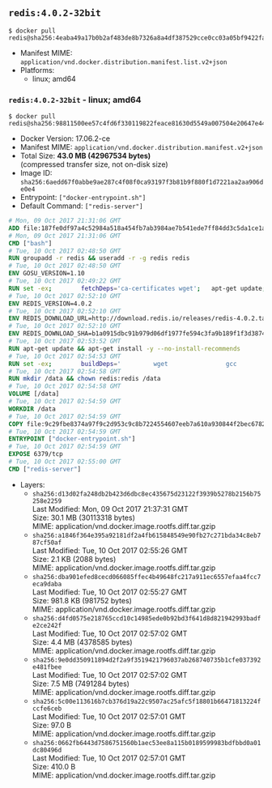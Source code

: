 ## `redis:4.0.2-32bit`

```console
$ docker pull redis@sha256:4eaba49a17b0b2af483de8b7326a8a4df387529cce0cc03a05bf9422fa0f1a5c
```

-	Manifest MIME: `application/vnd.docker.distribution.manifest.list.v2+json`
-	Platforms:
	-	linux; amd64

### `redis:4.0.2-32bit` - linux; amd64

```console
$ docker pull redis@sha256:98811500ee57c4fd6f330119822feace81630d5549a007504e20647e4451e8e2
```

-	Docker Version: 17.06.2-ce
-	Manifest MIME: `application/vnd.docker.distribution.manifest.v2+json`
-	Total Size: **43.0 MB (42967534 bytes)**  
	(compressed transfer size, not on-disk size)
-	Image ID: `sha256:6aedd67f0abbe9ae287c4f08f0ca93197f3b81b9f880f1d7221aa2aa906de0e4`
-	Entrypoint: `["docker-entrypoint.sh"]`
-	Default Command: `["redis-server"]`

```dockerfile
# Mon, 09 Oct 2017 21:31:06 GMT
ADD file:187fe0df97a4c52984a518a454fb7ab3984ae7b541ede7ff84dd3c5da1ce1a59 in / 
# Mon, 09 Oct 2017 21:31:06 GMT
CMD ["bash"]
# Tue, 10 Oct 2017 02:48:50 GMT
RUN groupadd -r redis && useradd -r -g redis redis
# Tue, 10 Oct 2017 02:48:50 GMT
ENV GOSU_VERSION=1.10
# Tue, 10 Oct 2017 02:49:22 GMT
RUN set -ex; 		fetchDeps='ca-certificates wget'; 	apt-get update; 	apt-get install -y --no-install-recommends $fetchDeps; 	rm -rf /var/lib/apt/lists/*; 		dpkgArch="$(dpkg --print-architecture | awk -F- '{ print $NF }')"; 	wget -O /usr/local/bin/gosu "https://github.com/tianon/gosu/releases/download/$GOSU_VERSION/gosu-$dpkgArch"; 	wget -O /usr/local/bin/gosu.asc "https://github.com/tianon/gosu/releases/download/$GOSU_VERSION/gosu-$dpkgArch.asc"; 	export GNUPGHOME="$(mktemp -d)"; 	gpg --keyserver ha.pool.sks-keyservers.net --recv-keys B42F6819007F00F88E364FD4036A9C25BF357DD4; 	gpg --batch --verify /usr/local/bin/gosu.asc /usr/local/bin/gosu; 	rm -r "$GNUPGHOME" /usr/local/bin/gosu.asc; 	chmod +x /usr/local/bin/gosu; 	gosu nobody true; 		apt-get purge -y --auto-remove $fetchDeps
# Tue, 10 Oct 2017 02:52:10 GMT
ENV REDIS_VERSION=4.0.2
# Tue, 10 Oct 2017 02:52:10 GMT
ENV REDIS_DOWNLOAD_URL=http://download.redis.io/releases/redis-4.0.2.tar.gz
# Tue, 10 Oct 2017 02:52:10 GMT
ENV REDIS_DOWNLOAD_SHA=b1a0915dbc91b979d06df1977fe594c3fa9b189f1f3d38743a2948c9f7634813
# Tue, 10 Oct 2017 02:53:52 GMT
RUN apt-get update && apt-get install -y --no-install-recommends 		libc6-i386 	&& rm -rf /var/lib/apt/lists/*
# Tue, 10 Oct 2017 02:54:53 GMT
RUN set -ex; 		buildDeps=' 		wget 				gcc 		gcc-multilib 		libc6-dev-i386 		make 	'; 	apt-get update; 	apt-get install -y $buildDeps --no-install-recommends; 	rm -rf /var/lib/apt/lists/*; 		wget -O redis.tar.gz "$REDIS_DOWNLOAD_URL"; 	echo "$REDIS_DOWNLOAD_SHA *redis.tar.gz" | sha256sum -c -; 	mkdir -p /usr/src/redis; 	tar -xzf redis.tar.gz -C /usr/src/redis --strip-components=1; 	rm redis.tar.gz; 		grep -q '^#define CONFIG_DEFAULT_PROTECTED_MODE 1$' /usr/src/redis/src/server.h; 	sed -ri 's!^(#define CONFIG_DEFAULT_PROTECTED_MODE) 1$!\1 0!' /usr/src/redis/src/server.h; 	grep -q '^#define CONFIG_DEFAULT_PROTECTED_MODE 0$' /usr/src/redis/src/server.h; 		make -C /usr/src/redis -j "$(nproc)" 32bit; 	make -C /usr/src/redis install; 		rm -r /usr/src/redis; 		apt-get purge -y --auto-remove $buildDeps
# Tue, 10 Oct 2017 02:54:58 GMT
RUN mkdir /data && chown redis:redis /data
# Tue, 10 Oct 2017 02:54:58 GMT
VOLUME [/data]
# Tue, 10 Oct 2017 02:54:59 GMT
WORKDIR /data
# Tue, 10 Oct 2017 02:54:59 GMT
COPY file:9c29fbe8374a97f9c2d953c9c8b7224554607eeb7a610a930844f2bec678265c in /usr/local/bin/ 
# Tue, 10 Oct 2017 02:54:59 GMT
ENTRYPOINT ["docker-entrypoint.sh"]
# Tue, 10 Oct 2017 02:54:59 GMT
EXPOSE 6379/tcp
# Tue, 10 Oct 2017 02:55:00 GMT
CMD ["redis-server"]
```

-	Layers:
	-	`sha256:d13d02fa248db2b423d6dbc8ec435675d23122f3939b5278b2156b75258e2259`  
		Last Modified: Mon, 09 Oct 2017 21:37:31 GMT  
		Size: 30.1 MB (30113318 bytes)  
		MIME: application/vnd.docker.image.rootfs.diff.tar.gzip
	-	`sha256:a1846f364e395a92181df2a4fb615848549e90fb27c271bda34c8eb787cf50af`  
		Last Modified: Tue, 10 Oct 2017 02:55:26 GMT  
		Size: 2.1 KB (2088 bytes)  
		MIME: application/vnd.docker.image.rootfs.diff.tar.gzip
	-	`sha256:dba901efed8cecd066085ffec4b49648fc217a911ec6557efaa4fcc7eca9daba`  
		Last Modified: Tue, 10 Oct 2017 02:55:27 GMT  
		Size: 981.8 KB (981752 bytes)  
		MIME: application/vnd.docker.image.rootfs.diff.tar.gzip
	-	`sha256:d4fd0575e218765ccd10c14985ede0b92bd3f641d8d821942993badfe2ce242f`  
		Last Modified: Tue, 10 Oct 2017 02:57:02 GMT  
		Size: 4.4 MB (4378585 bytes)  
		MIME: application/vnd.docker.image.rootfs.diff.tar.gzip
	-	`sha256:9e0dd350911894d2f2a9f3519421796037ab268740735b1cfe037392e481fbee`  
		Last Modified: Tue, 10 Oct 2017 02:57:02 GMT  
		Size: 7.5 MB (7491284 bytes)  
		MIME: application/vnd.docker.image.rootfs.diff.tar.gzip
	-	`sha256:5c00e113616b7cb376d19a22c9507ac25afc5f18801b66471813224fccfe6ceb`  
		Last Modified: Tue, 10 Oct 2017 02:57:01 GMT  
		Size: 97.0 B  
		MIME: application/vnd.docker.image.rootfs.diff.tar.gzip
	-	`sha256:0662fb6443d7586751560b1aec53ee8a115b0189599983bdfbbd0a01dc80496d`  
		Last Modified: Tue, 10 Oct 2017 02:57:01 GMT  
		Size: 410.0 B  
		MIME: application/vnd.docker.image.rootfs.diff.tar.gzip

